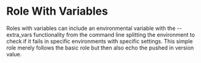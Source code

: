 # Role With Variables

Roles with variables can include an environmental variable with the --extra_vars
functionality from the command line splitting the environment to check if it
fails in specific environments with specific settings. This simple role merely
follows the basic role but then also echo the pushed in version value. 
